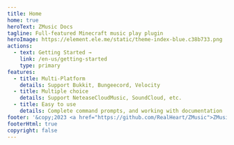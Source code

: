```yaml
---
title: Home
home: true
heroText: ZMusic Docs
tagline: Full-featured Minecraft music play plugin
heroImage: https://element.ele.me/static/theme-index-blue.c38b733.png
actions:
  - text: Getting Started →
    link: /en-us/getting-started
    type: primary
features:
  - title: Multi-Platform
    details: Support Bukkit, Bungeecord, Velocity
  - title: Multiple choice
    details: Support NeteaseCloudMusic, SoundCloud, etc.
  - title: Easy to use
    details: Complete command prompts, and working with documentation
footer: '&copy;2023 <a href="https://github.com/RealHeart/ZMusic">ZMusic</a> All Rights Reserved. <a href="https://beian.miit.gov.cn">辽ICP备19016520号-2</a>'
footerHtml: true
copyright: false
---
```


